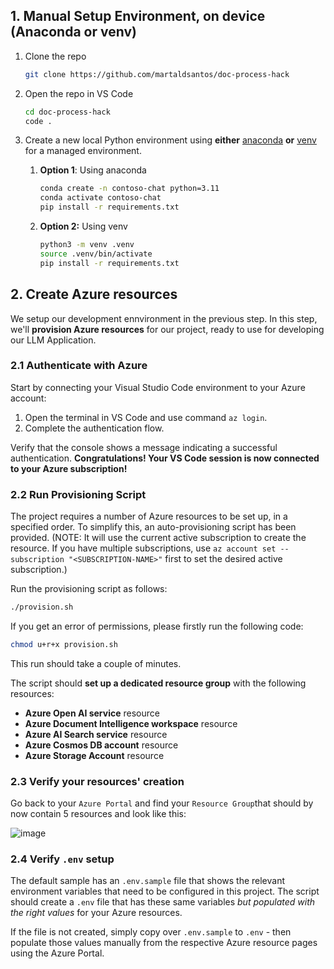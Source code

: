 
## 1. Manual Setup Environment, on device (Anaconda or venv)

1. Clone the repo

    ```bash
    git clone https://github.com/martaldsantos/doc-process-hack
    ```

1. Open the repo in VS Code

    ```bash
    cd doc-process-hack
    code .
    ```

1. Create a new local Python environment using **either** [anaconda](https://www.anaconda.com/products/individual) **or** [venv](https://docs.python.org/3/library/venv.html) for a managed environment.

    1. **Option 1**: Using anaconda

        ```bash
        conda create -n contoso-chat python=3.11
        conda activate contoso-chat
        pip install -r requirements.txt
        ```

    1. **Option 2:** Using venv

        ```bash
        python3 -m venv .venv
        source .venv/bin/activate
        pip install -r requirements.txt
        ```

## 2. Create Azure resources

We setup our development ennvironment in the previous step. In this step, we'll **provision Azure resources** for our project, ready to use for developing our LLM Application.


### 2.1 Authenticate with Azure

Start by connecting your Visual Studio Code environment to your Azure account:

1. Open the terminal in VS Code and use command `az login`. 
1. Complete the authentication flow. 

Verify that the console shows a message indicating a successful authentication. **Congratulations! Your VS Code session is now connected to your Azure subscription!**

### 2.2 Run Provisioning Script

The project requires a number of Azure resources to be set up, in a specified order. To simplify this, an auto-provisioning script has been provided. (NOTE: It will use the current active subscription to create the resource. If you have multiple subscriptions, use `az account set --subscription "<SUBSCRIPTION-NAME>"` first to set the desired active subscription.)

Run the provisioning script as follows:

  ```bash
  ./provision.sh
  ```
If you get an error of permissions, please firstly run the following code: 

  ```bash
chmod u+r+x provision.sh
  ```

 This run should take a couple of minutes. 
  
The script should **set up a dedicated resource group** with the following resources:

 - **Azure Open AI service** resource
 - **Azure Document Intelligence workspace** resource
 - **Azure AI Search service**  resource
 - **Azure Cosmos DB account** resource
 - **Azure Storage Account**  resource


### 2.3 Verify your resources' creation

Go back to your `Azure Portal` and find your `Resource Group`that should by now contain 5 resources and look like this:

![image](https://github.com/user-attachments/assets/db78e0b3-9a10-4e6d-a2b0-988173f6da50)



### 2.4 Verify `.env` setup

The default sample has an `.env.sample` file that shows the relevant environment variables that need to be configured in this project. The script should create a `.env` file that has these same variables _but populated with the right values_ for your Azure resources.

If the file is not created, simply copy over `.env.sample` to `.env` - then populate those values manually from the respective Azure resource pages using the Azure Portal.

